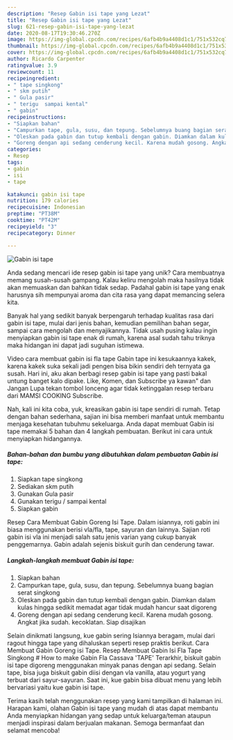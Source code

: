 ```yaml
---
description: "Resep Gabin isi tape yang Lezat"
title: "Resep Gabin isi tape yang Lezat"
slug: 621-resep-gabin-isi-tape-yang-lezat
date: 2020-08-17T19:30:46.270Z
image: https://img-global.cpcdn.com/recipes/6afb4b9a4408d1c1/751x532cq70/gabin-isi-tape-foto-resep-utama.jpg
thumbnail: https://img-global.cpcdn.com/recipes/6afb4b9a4408d1c1/751x532cq70/gabin-isi-tape-foto-resep-utama.jpg
cover: https://img-global.cpcdn.com/recipes/6afb4b9a4408d1c1/751x532cq70/gabin-isi-tape-foto-resep-utama.jpg
author: Ricardo Carpenter
ratingvalue: 3.9
reviewcount: 11
recipeingredient:
- " tape singkong"
- " skm putih"
- " Gula pasir"
- " terigu  sampai kental"
- " gabin"
recipeinstructions:
- "Siapkan bahan"
- "Campurkan tape, gula, susu, dan tepung. Sebelumnya buang bagian serat singkong"
- "Oleskan pada gabin dan tutup kembali dengan gabin. Diamkan dalam kulas hingga sedikit memadat agar tidak mudah hancur saat digoreng"
- "Goreng dengan api sedang cenderung kecil. Karena mudah gosong. Angkat jika sudah. kecoklatan. Siap disajikan"
categories:
- Resep
tags:
- gabin
- isi
- tape

katakunci: gabin isi tape 
nutrition: 179 calories
recipecuisine: Indonesian
preptime: "PT38M"
cooktime: "PT42M"
recipeyield: "3"
recipecategory: Dinner

---
```



![Gabin isi tape](https://img-global.cpcdn.com/recipes/6afb4b9a4408d1c1/751x532cq70/gabin-isi-tape-foto-resep-utama.jpg)

Anda sedang mencari ide resep gabin isi tape yang unik? Cara membuatnya memang susah-susah gampang. Kalau keliru mengolah maka hasilnya tidak akan memuaskan dan bahkan tidak sedap. Padahal gabin isi tape yang enak harusnya sih mempunyai aroma dan cita rasa yang dapat memancing selera kita.

Banyak hal yang sedikit banyak berpengaruh terhadap kualitas rasa dari gabin isi tape, mulai dari jenis bahan, kemudian pemilihan bahan segar, sampai cara mengolah dan menyajikannya. Tidak usah pusing kalau ingin menyiapkan gabin isi tape enak di rumah, karena asal sudah tahu triknya maka hidangan ini dapat jadi suguhan istimewa.

Video cara membuat gabin isi fla tape Gabin tape ini kesukaannya kakek, karena kakek suka sekali jadi pengen bisa bikin sendiri deh ternyata ga susah. Hari ini, aku akan berbagi resep gabin isi tape yang pasti bakal untung banget kalo dipake. Like, Komen, dan Subscribe ya kawan&#34; dan Jangan Lupa tekan tombol lonceng agar tidak ketinggalan resep terbaru dari MAMSI COOKING Subscribe.


Nah, kali ini kita coba, yuk, kreasikan gabin isi tape sendiri di rumah. Tetap dengan bahan sederhana, sajian ini bisa memberi manfaat untuk membantu menjaga kesehatan tubuhmu sekeluarga. Anda dapat membuat Gabin isi tape memakai 5 bahan dan 4 langkah pembuatan. Berikut ini cara untuk menyiapkan hidangannya.

<!--inarticleads1-->

##### Bahan-bahan dan bumbu yang dibutuhkan dalam pembuatan Gabin isi tape:

1. Siapkan  tape singkong
1. Sediakan  skm putih
1. Gunakan  Gula pasir
1. Gunakan  terigu / sampai kental
1. Siapkan  gabin


Resep Cara Membuat Gabin Goreng Isi Tape. Dalam isiannya, roti gabin ini biasa menggunakan berisi vla/fla, tape, sayuran dan lainnya. Sajian roti gabin isi vla ini menjadi salah satu jenis varian yang cukup banyak penggemarnya. Gabin adalah sejenis biskuit gurih dan cenderung tawar. 

<!--inarticleads2-->

##### Langkah-langkah membuat Gabin isi tape:

1. Siapkan bahan
1. Campurkan tape, gula, susu, dan tepung. Sebelumnya buang bagian serat singkong
1. Oleskan pada gabin dan tutup kembali dengan gabin. Diamkan dalam kulas hingga sedikit memadat agar tidak mudah hancur saat digoreng
1. Goreng dengan api sedang cenderung kecil. Karena mudah gosong. Angkat jika sudah. kecoklatan. Siap disajikan


Selain dinikmati langsung, kue gabin sering Isiannya beragam, mulai dari ragout hingga tape yang dihaluskan seperti resep praktis berikut. Cara Membuat Gabin Goreng isi Tape. Resep Membuat Gabin Isi Fla Tape Singkong # How to make Gabin Fla Cassava &#39;TAPE&#39; Terarkhir, biskuit gabin isi tape digoreng menggunakan minyak panas dengan api sedang. Selain tape, bisa juga biskuit gabin diisi dengan vla vanilla, atau yogurt yang terbuat dari sayur-sayuran. Saat ini, kue gabin bisa dibuat menu yang lebih bervariasi yaitu kue gabin isi tape. 

Terima kasih telah menggunakan resep yang kami tampilkan di halaman ini. Harapan kami, olahan Gabin isi tape yang mudah di atas dapat membantu Anda menyiapkan hidangan yang sedap untuk keluarga/teman ataupun menjadi inspirasi dalam berjualan makanan. Semoga bermanfaat dan selamat mencoba!
